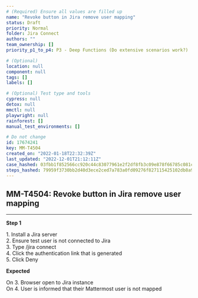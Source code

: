 ```yaml
---
# (Required) Ensure all values are filled up
name: "Revoke button in Jira remove user mapping"
status: Draft
priority: Normal
folder: Jira Connect
authors: ""
team_ownership: []
priority_p1_to_p4: P3 - Deep Functions (Do extensive scenarios work?)

# (Optional)
location: null
component: null
tags: []
labels: []

# (Optional) Test type and tools
cypress: null
detox: null
mmctl: null
playwright: null
rainforest: []
manual_test_environments: []

# Do not change
id: 17674241
key: MM-T4504
created_on: "2022-01-18T22:32:39Z"
last_updated: "2022-12-01T21:12:11Z"
case_hashed: 03fbb1f852566cc920c44c83077961e2f2df8fb3c09e878f66785c081c135f6a387ba7b4110d34d43f2716fb6dd29bf0
steps_hashed: 79959f3730bb2d40d3ece2ced7a783a0fd09276f827115425102db8a971b338b6b9332e18810e55b073d72ee92b9a999
---
```


<!-- (Auto-generated) Based on frontmatter's "key" and "name" -->

## MM-T4504: Revoke button in Jira remove user mapping

---

**Step 1**

1\. Install a Jira server\
2\. Ensure test user is not connected to Jira\
3\. Type /jira connect\
4\. Click the authentication link that is generated\
5\. Click Deny

**Expected**

On 3. Browser open to Jira instance\
On 4. User is informed that their Mattermost user is not mapped
